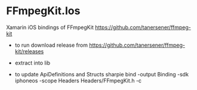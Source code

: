 # FFmpegKit.Ios
Xamarin iOS bindings of FFmpegKit https://github.com/tanersener/ffmpeg-kit

- to run download release from https://github.com/tanersener/ffmpeg-kit/releases
- extract into lib

- to update ApiDefinitions and Structs
sharpie bind -output Binding -sdk iphoneos -scope Headers Headers/FFmpegKit.h -c
